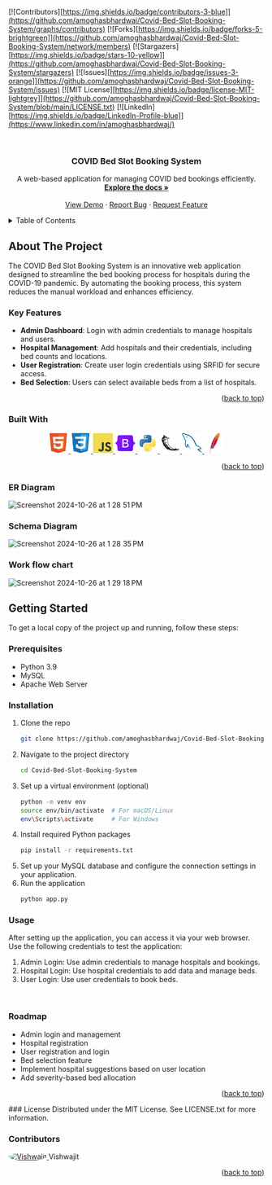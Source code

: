 <a id="readme-top"></a>

[![Contributors][https://img.shields.io/badge/contributors-3-blue]](https://github.com/amoghasbhardwaj/Covid-Bed-Slot-Booking-System/graphs/contributors)
[![Forks][https://img.shields.io/badge/forks-5-brightgreen]](https://github.com/amoghasbhardwaj/Covid-Bed-Slot-Booking-System/network/members)
[![Stargazers][https://img.shields.io/badge/stars-10-yellow]](https://github.com/amoghasbhardwaj/Covid-Bed-Slot-Booking-System/stargazers)
[![Issues][https://img.shields.io/badge/issues-3-orange]](https://github.com/amoghasbhardwaj/Covid-Bed-Slot-Booking-System/issues)
[![MIT License][https://img.shields.io/badge/license-MIT-lightgrey]](https://github.com/amoghasbhardwaj/Covid-Bed-Slot-Booking-System/blob/main/LICENSE.txt)
[![LinkedIn][https://img.shields.io/badge/LinkedIn-Profile-blue]](https://www.linkedin.com/in/amoghasbhardwaj/)


<br />
<div align="center">
  <h3 align="center">COVID Bed Slot Booking System</h3>
  <p align="center">
    A web-based application for managing COVID bed bookings efficiently.
    <br />
    <a href="https://github.com/amoghasbhardwaj/Covid-Bed-Slot-Booking-System"><strong>Explore the docs »</strong></a>
    <br />
    <br />
    <a href="https://github.com/amoghasbhardwaj/Covid-Bed-Slot-Booking-System">View Demo</a>
    ·
    <a href="https://github.com/amoghasbhardwaj/Covid-Bed-Slot-Booking-System/issues/new?labels=bug&template=bug-report---.md">Report Bug</a>
    ·
    <a href="https://github.com/amoghasbhardwaj/Covid-Bed-Slot-Booking-System/issues/new?labels=enhancement&template=feature-request---.md">Request Feature</a>
  </p>
</div>

<details>
  <summary>Table of Contents</summary>
  <ol>
    <li><a href="#about-the-project">About The Project</a></li>
    <li><a href="#built-with">Built With</a></li>
    <li><a href="#getting-started">Getting Started</a></li>
    <li><a href="#usage">Usage</a></li>
    <li><a href="#roadmap">Roadmap</a></li>
    <li><a href="#contributing">Contributing</a></li>
    <li><a href="#license">License</a></li>
    <li><a href="#contact">Contact</a></li>
    <li><a href="#acknowledgments">Acknowledgments</a></li>
  </ol>
</details>

## About The Project

The COVID Bed Slot Booking System is an innovative web application designed to streamline the bed booking process for hospitals during the COVID-19 pandemic. By automating the booking process, this system reduces the manual workload and enhances efficiency.

### Key Features
- **Admin Dashboard**: Login with admin credentials to manage hospitals and users.
- **Hospital Management**: Add hospitals and their credentials, including bed counts and locations.
- **User Registration**: Create user login credentials using SRFID for secure access.
- **Bed Selection**: Users can select available beds from a list of hospitals.

<p align="right">(<a href="#readme-top">back to top</a>)</p>

### Built With

<div align="center">
  <a href="https://developer.mozilla.org/en-US/docs/Web/HTML">
    <img src="https://raw.githubusercontent.com/devicons/devicon/master/icons/html5/html5-original.svg" alt="HTML" width="40" height="40"/>
  </a>
  <a href="https://developer.mozilla.org/en-US/docs/Web/CSS">
    <img src="https://raw.githubusercontent.com/devicons/devicon/master/icons/css3/css3-original.svg" alt="CSS" width="40" height="40"/>
  </a>
  <a href="https://developer.mozilla.org/en-US/docs/Web/JavaScript">
    <img src="https://raw.githubusercontent.com/devicons/devicon/master/icons/javascript/javascript-original.svg" alt="JavaScript" width="40" height="40"/>
  </a>
  <a href="https://getbootstrap.com/">
    <img src="https://raw.githubusercontent.com/devicons/devicon/master/icons/bootstrap/bootstrap-original.svg" alt="Bootstrap" width="40" height="40"/>
  </a>
  <a href="https://www.python.org/">
    <img src="https://raw.githubusercontent.com/devicons/devicon/master/icons/python/python-original.svg" alt="Python" width="40" height="40"/>
  </a>
  <a href="https://flask.palletsprojects.com/">
    <img src="https://raw.githubusercontent.com/devicons/devicon/master/icons/flask/flask-original.svg" alt="Flask" width="40" height="40"/>
  </a>
  <a href="https://www.mysql.com/">
    <img src="https://raw.githubusercontent.com/devicons/devicon/master/icons/mysql/mysql-original.svg" alt="MySQL" width="40" height="40"/>
  </a>
  <a href="https://httpd.apache.org/">
    <img src="https://raw.githubusercontent.com/devicons/devicon/master/icons/apache/apache-original.svg" alt="Apache" width="40" height="40"/>
  </a>
</div>
<p align="right">(<a href="#readme-top">back to top</a>)</p>

### ER Diagram
<img width="532" alt="Screenshot 2024-10-26 at 1 28 51 PM" src="https://github.com/user-attachments/assets/ad10802f-3e67-4d4e-81a7-d07ccb4768c9">


### Schema Diagram
<img width="478" alt="Screenshot 2024-10-26 at 1 28 35 PM" src="https://github.com/user-attachments/assets/e3133415-4fe7-4598-b2c7-28432249cd74">

### Work flow chart

<img width="175" alt="Screenshot 2024-10-26 at 1 29 18 PM" src="https://github.com/user-attachments/assets/6a7118b7-10b3-4c2b-b2f4-a4c143b0a524">


## Getting Started

To get a local copy of the project up and running, follow these steps:

### Prerequisites

- Python 3.9
- MySQL
- Apache Web Server

### Installation

1. Clone the repo
   ```sh
   git clone https://github.com/amoghasbhardwaj/Covid-Bed-Slot-Booking-System.git
2. Navigate to the project directory
	```sh
	cd Covid-Bed-Slot-Booking-System

3. Set up a virtual environment (optional)
	```sh
	python -m venv env
	source env/bin/activate  # For macOS/Linux
	env\Scripts\activate     # For Windows
4. Install required Python packages
	```sh
	pip install -r requirements.txt
5. Set up your MySQL database and configure the connection settings in your application.
6. Run the application
	```sh
	python app.py


### Usage

After setting up the application, you can access it via your web browser. Use the following credentials to test the application:

1.	Admin Login: Use admin credentials to manage hospitals and bookings.
2.	Hospital Login: Use hospital credentials to add data and manage beds.
3.	User Login: Use user credentials to book beds.

<br/>

### Roadmap

- Admin login and management
- Hospital registration
- User registration and login
- Bed selection feature
- Implement hospital suggestions based on user location
- Add severity-based bed allocation
<p align="right">(<a href="#readme-top">back to top</a>)</p>
<!-- LICENSE -->
### License
Distributed under the MIT License. See LICENSE.txt for more information.

### Contributors
<a href="https://github.com/vishwjit22154">
  <img src="https://avatars.githubusercontent.com/u/12345678?v=4" alt="Vishwajit" width="40" height="40" style="border-radius: 50%;" />
</a>
<span>Vishwajit</span>

<!-- CONTACT -->
<p align="right">(<a href="#readme-top">back to top</a>)</p>
